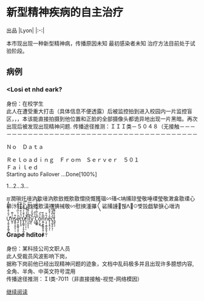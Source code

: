 # 新型精神疾病的自主治疗

出品
|Lyon|
|:-:|

本市现出现一种新型精神病，传播原因未知 最初感染者未知 治疗方法目前处于试验阶段。
## 病例
### <Losi et nhd eark?
身份：在校学生  
此人在遭受重大打击（具体信息不便透露）后被监控拍到进入校园内一片监控盲区，，，本该能直接拍摄到他位置和正脸的全部摄像头都诡异地出现一片黑暗。再次出现后被发现出现精神问题.
传播途径推测：ＩＩＩ类－５０４８（无接触－－－－－－－－－－－－－－－－－－－－－－－－－－－－－－－－－－－－－－－

  
  
  
  


Ｎｏ　Ｄａｔａ  

  
Ｒｅｌｏａｄｉｎｇ　Ｆｒｏｍ　Ｓｅｒｖｅｒ　５０１  
Ｆａｉｌｅｄ  
Starting auto Failover ...Done[100%]

1...2...3...

ℼ潤瑣灹⁥瑨汭㰾瑨汭㰾敨摡㰾敭慴挠慨獲瑥∽瑵ⵦ㘱㸢琼瑩敬唾瑮瑩敬⁤潄畣敭瑮⼼楴汴㹥⼼敨摡㰾潢祤猠祴敬∽慰摤湩㩧〱硰㸢諥붽ꓥꖴ볯㲁戯摯㹹⼼瑨汭

Ư̜̟͚͎̫̥̙̻̱̤̠̈́͂̓͂̒̽͊́̀̂̽̈̕̕n̲͈̞̈́̍̅̅̕s̥̻̼͎̞̭̤̠̜̹͗͊ę͓̹͚̲̲̭̜̬̞̹̀̍̇́̀͆̈́̃̓̋̆̕̚͠c̨̙̙̟̟̈́̊̒̀̽̑̃́̿́̕u̢̢͇̲̘̩̙͈̙̪̝̥̽̾͊̆̓̇̂̑͐̄̓̈̕̕͝r͍̗̜̗̦͎̹͒̅̔̓͗͊̐̚ͅi̛̖̞̮̩̝̖͉̿͐̀̄͂̊̓̇̑͑͠t̤̟̝̽͝y̙͔͋͗͂̏̉̈̓́̓ ̥̫͆͗̾̅́͜Č̝̻͈͇̏͑͂̀̓͋͒̀̍̇͘͘͠͞ō̧̹̲̬̈́̑͜͠n͎̻̩͍̬̳̯̥̱̠̩͓̬̳͆͆̏̉ņ̧̨̧͇̝̲̮͈̘̦̺̠͎́͋̌e̢̗̝̞͍̠̘̗̹͂̉͗͒̆͂̇c̢̘̺̬̯̙͕̗̣̏̔͆̎̐̎͆̈̄͊͆̕t̪̱̱̩̖̐̓̐͌̐ͅ  






### Grape hditor
身份：某科技公司文职人员  
此人受裁员风波影响下岗，  
据称下岗前他已经出现精神问题的迹象，文档中乱码极多并且出现许多臆想内容,全角、半角、中英文符号混用  
传播途径推测：ＩI类-7011（非直接接触-视觉-网络模因）

[继续阅读](/redirect/403)
